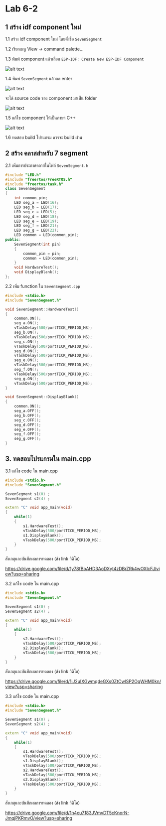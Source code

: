 # Lab 6-2

## 1 สร้าง idf component ใหม่ 

1.1 สร้าง idf component ใหม่ โดยตั้งชื่อ `SevenSegment` 

1.2 เรียกเมนู View -> command palette...

1.3  พิมพ์ component แล้วเลือก `ESP-IDF: Create New ESP-IDF Component` 

![alt text](./Slide/image01.png)

1.4 พิมพ์ `SevenSegment` แล้วกด  enter

![alt text](./Slide/image02.png)

จะได้ source code ของ component มาเป็น folder

![alt text](./Slide/image03.png)

1.5 แก้ไข component  ให้เป็นภาษา C++

![alt text](./Slide/image04.png)

1.6 ทดสอบ build โปรแกรม ควรจะ  build ผ่าน


## 2 สร้าง คลาสสำหรับ 7 segment  

2.1 เพิ่มการประกาศคลาสในไฟล์ `SevenSegment.h`
```cpp
#include "LED.h"
#include "freertos/FreeRTOS.h"
#include "freertos/task.h"
class SevenSegment
{
    int common_pin;
    LED seg_a = LED(16);
    LED seg_b = LED(17);
    LED seg_c = LED(5);
    LED seg_d = LED(18);
    LED seg_e = LED(19);
    LED seg_f = LED(21);
    LED seg_g = LED(22);
    LED common = LED(common_pin);
public:
    SevenSegment(int pin)
    {
        common_pin = pin;
        common = LED(common_pin);
    } 
    void HardwareTest();
    void DisplayBlank();
};
```

2.2 เพิ่ม function ใน `SevenSegment.cpp`

```cpp
#include <stdio.h>
#include "SevenSegment.h"

void SevenSegment::HardwareTest()
{
    common.ON();
    seg_a.ON();
    vTaskDelay(500/portTICK_PERIOD_MS);
    seg_b.ON();
    vTaskDelay(500/portTICK_PERIOD_MS);
    seg_c.ON();
    vTaskDelay(500/portTICK_PERIOD_MS);
    seg_d.ON();
    vTaskDelay(500/portTICK_PERIOD_MS);
    seg_e.ON();
    vTaskDelay(500/portTICK_PERIOD_MS);
    seg_f.ON();
    vTaskDelay(500/portTICK_PERIOD_MS);
    seg_g.ON();
    vTaskDelay(500/portTICK_PERIOD_MS);
}

void SevenSegment::DisplayBlank()
{
    common.ON();
    seg_a.OFF();
    seg_b.OFF();
    seg_c.OFF();
    seg_d.OFF();
    seg_e.OFF();
    seg_f.OFF();
    seg_g.OFF();
}
```

## 3. ทดสอบโปรแกรมใน main.cpp

3.1 แก้ไข  code  ใน main.cpp

```cpp
#include <stdio.h>
#include "SevenSegment.h"

SevenSegment s1(0) ;
SevenSegment s2(4) ;

extern "C" void app_main(void)
{
    while(1)
    {
        s1.HardwareTest();
        vTaskDelay(500/portTICK_PERIOD_MS);
        s1.DisplayBlank();
        vTaskDelay(500/portTICK_PERIOD_MS);
    } 
}
```

สังเกตุและบันทึกผลการทดลอง (ส่ง link วิดิโอ)

https://drive.google.com/file/d/1y78fBbAHD3AoDXyt4zDBrZRk4wOXlcFJ/view?usp=sharing

3.2 แก้ไข  code  ใน main.cpp

```cpp
#include <stdio.h>
#include "SevenSegment.h"

SevenSegment s1(0) ;
SevenSegment s2(4) ;

extern "C" void app_main(void)
{
    while(1)
    {
        s2.HardwareTest();
        vTaskDelay(500/portTICK_PERIOD_MS);
        s2.DisplayBlank();
        vTaskDelay(500/portTICK_PERIOD_MS);
    } 
}
```

สังเกตุและบันทึกผลการทดลอง (ส่ง link วิดิโอ)

https://drive.google.com/file/d/1iJ2uIXGwmqdeGXs0ZtCwlSP2OgWHM0kn/view?usp=sharing

3.3 แก้ไข  code  ใน main.cpp

```cpp
#include <stdio.h>
#include "SevenSegment.h"

SevenSegment s1(0) ;
SevenSegment s2(4) ;

extern "C" void app_main(void)
{
    while(1)
    {
        s1.HardwareTest();
        vTaskDelay(500/portTICK_PERIOD_MS);
        s1.DisplayBlank();
        vTaskDelay(500/portTICK_PERIOD_MS);
        s2.HardwareTest();
        vTaskDelay(500/portTICK_PERIOD_MS);
        s2.DisplayBlank();
        vTaskDelay(500/portTICK_PERIOD_MS);
    } 
}
```

สังเกตุและบันทึกผลการทดลอง (ส่ง link วิดิโอ)

https://drive.google.com/file/d/1n4cu7183JVmvDT5cKnorN-JmqjPKRmvO/view?usp=sharing
